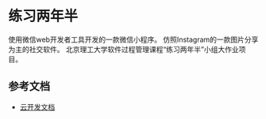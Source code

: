 # 练习两年半

  使用微信web开发者工具开发的一款微信小程序。
  仿照Instagram的一款图片分享为主的社交软件。
  北京理工大学软件过程管理课程“练习两年半”小组大作业项目。

## 参考文档

- [云开发文档](https://developers.weixin.qq.com/miniprogram/dev/wxcloud/basis/getting-started.html)

